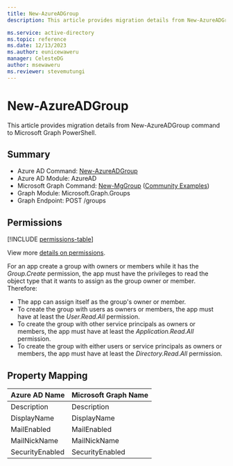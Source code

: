 ```yaml
---
title: New-AzureADGroup
description: This article provides migration details from New-AzureADGroup command to Microsoft Graph PowerShell.

ms.service: active-directory
ms.topic: reference
ms.date: 12/13/2023
ms.author: eunicewaweru
manager: CelesteDG
author: msewaweru
ms.reviewer: stevemutungi
---
```


# New-AzureADGroup

This article provides migration details from New-AzureADGroup command to Microsoft Graph PowerShell.

## Summary

+ Azure AD Command: [New-AzureADGroup](/powershell/module/azuread/new-azureadgroup)
+ Azure AD Module: AzureAD
+ Microsoft Graph Command: [New-MgGroup](/powershell/module/microsoft.graph.groups/new-mggroup) ([Community Examples](https://github.com/orgs/msgraph/discussions?discussions_q=New-MgGroup))
+ Graph Module: Microsoft.Graph.Groups
+ Graph Endpoint: POST /groups

## Permissions

[!INCLUDE [permissions-table](~/graphref/api-reference/v1.0/includes/permissions/group-post-groups-permissions.md)]

View more [details on permissions](/graph/api/group-post-groups#permissions).

For an app create a group with owners or members while it has the *Group.Create* permission, the app must have the privileges to read the object type that it wants to assign as the group owner or member. Therefore:
+ The app can assign itself as the group's owner or member.
+ To create the group with users as owners or members, the app must have at least the *User.Read.All* permission.
+ To create the group with other service principals as owners or members, the app must have at least the *Application.Read.All* permission.
+ To create the group with either users or service principals as owners or members, the app must have at least the *Directory.Read.All* permission.

## Property Mapping

|Azure AD Name|Microsoft Graph Name|
|---|---|
|Description|Description|
|DisplayName|DisplayName|
|MailEnabled|MailEnabled|
|MailNickName|MailNickName|
|SecurityEnabled|SecurityEnabled|